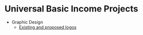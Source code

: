 # Universal Basic Income Projects

* Graphic Design
  - [Existing and proposed logos](http://www.guaranteedbasicincome.org/ubilogo.html)
